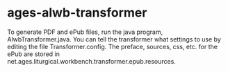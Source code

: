 # ages-alwb-transformer
To generate PDF and ePub files, run the java program, AlwbTransformer.java.
You can tell the transformer what settings to use by editing the file Transformer.config.
The preface, sources, css, etc. for the ePub are stored in net.ages.liturgical.workbench.transformer.epub.resources. 
